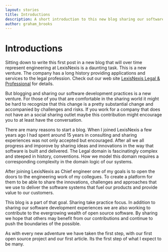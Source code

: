 ```yaml
---
layout: stories
title: Introductions
description: A short introduction to this new blog sharing our software development journey
author: graham_brooks
---
```


# Introductions

Sitting down to write this first post in a new blog that will over time represent engineering at LexisNexis is a daunting task. This is a new venture. The company has a long history providing applications and services to the legal profession. Check out our web site [LexisNexis Legal & Professional](https://www.lexisnexis.com/en-us/about-us/about-us.page) for details.

But blogging and sharing our software development practices is a new venture. For those of you that are comfortable in the sharing world it might be hard to recognize that this change is a pretty substantial change and accompanied by challenges and risks. If you work for a company that does not have an a social sharing outlet maybe this contribution might encourage you to at least have the conversation.

There are many reasons to start a blog. When I joined LexisNexis a few years ago I had spent around 15 years in consulting and sharing experiences was not only accepted but encouraged. After all we all progress and imporove by sharing ideas and innovations in the way that software is built and delivered. The Legal domain is fascinatingly complex and steeped in history, conventions. How we model this domain requires a corresponding complexity in the domain logic of our systems.  

After joining LexisNexis as Chief engineer one of my goals is to open the doors to the engineering work of my collegues. To create a platform for them to be able to share the innovations, challenges and approaches that we use to deliver the software systems that fuel our products and provide value to our customers.

This blog is a part of that goal. Sharing take practice focus. In addition to sharing our software development experiences we are also working to contribute to the evergrowing wealth of open source software. By sharing we hope that others may benefit from our contributions and continue to push the boundaries of the possible.

As with every new adventure we have taken the first step, with our first open source project and our first article. Its the first step of what I expect to be many. 